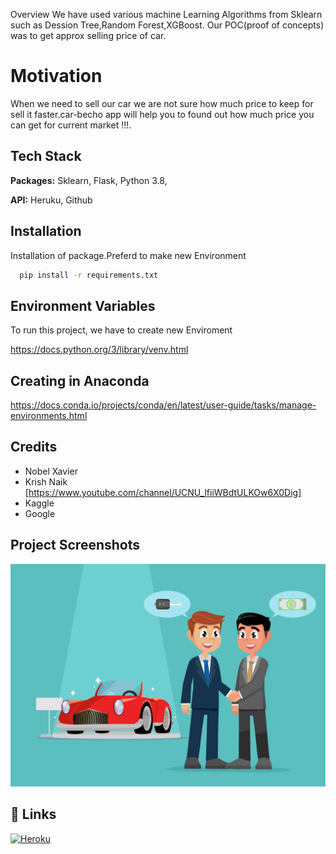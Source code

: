  Overview
We have used various machine Learning Algorithms from Sklearn such as Dession Tree,Random Forest,XGBoost.
Our POC(proof of concepts) was to get approx selling price of car.

# Motivation
When we need to sell our car we are not sure how much price to keep for sell it faster.car-becho app will help you to found out how much price you can get for current market !!!.






## Tech Stack

**Packages:** Sklearn, Flask, Python 3.8, 

**API:** Heruku, Github

  
## Installation

Installation of package.Preferd to make new Environment

```bash
  pip install -r requirements.txt
```
    
## Environment Variables

To run this project, we have to create new Enviroment

https://docs.python.org/3/library/venv.html

  ## Creating in Anaconda
  https://docs.conda.io/projects/conda/en/latest/user-guide/tasks/manage-environments.html

  
## Credits

- Nobel Xavier
- Krish Naik [https://www.youtube.com/channel/UCNU_lfiiWBdtULKOw6X0Dig]
- Kaggle
- Google

  
## Project Screenshots

![App Screenshot](sell.png)

  
## 🔗 Links
[![Heroku](https://img.shields.io/badge/Heroku-Car--Becho-yellowgreen?style=for-the-badge&logo=ko-fi&logoColor=white)](https://car-price-001.herokuapp.com/)

